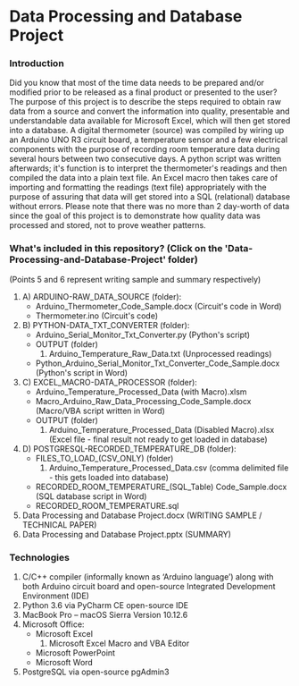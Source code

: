 # Data Processing and Database Project

### Introduction

Did you know that most of the time data needs to be prepared and/or modified prior to be released as a final product or presented to the user? The purpose of this project is to describe the steps required to obtain raw data from a source and convert the information into quality, presentable and understandable data available for Microsoft Excel, which will then get stored into a database. A digital thermometer (source) was compiled by wiring up an Arduino UNO R3 circuit board, a temperature sensor and a few electrical components with the purpose of recording room temperature data during several hours between two consecutive days. A python script was written afterwards; it's function is to interpret the thermometer's readings and then compiled the data into a plain text file. An Excel macro then takes care of importing and formatting the readings (text file) appropriately with the purpose of assuring that data will get stored into a SQL (relational) database without errors. Please note that there was no more than 2 day-worth of data since the goal of this project is to demonstrate how quality data was processed and stored, not to prove weather patterns.   

### What's included in this repository? (Click on the 'Data-Processing-and-Database-Project' folder)

(Points 5 and 6 represent writing sample and summary respectively)

1. A) ARDUINO-RAW_DATA_SOURCE (folder):
	* Arduino_Thermometer_Code_Sample.docx (Circuit's code in Word)
	* Thermometer.ino (Circuit's code)
2. B) PYTHON-DATA_TXT_CONVERTER (folder):
	* Arduino_Serial_Monitor_Txt_Converter.py (Python's script)
	* OUTPUT (folder)
        1. Arduino_Temperature_Raw_Data.txt (Unprocessed readings)
	* Python_Arduino_Serial_Monitor_Txt_Converter_Code_Sample.docx (Python's script in Word)
3. C) EXCEL_MACRO-DATA_PROCESSOR (folder):
	* Arduino_Temperature_Processed_Data (with Macro).xlsm
	* Macro_Arduino_Raw_Data_Processing_Code_Sample.docx (Macro/VBA script written in Word)
	* OUTPUT (folder)
        1. Arduino_Temperature_Processed_Data (Disabled Macro).xlsx (Excel file - final result not ready to get loaded in database)
4. D) POSTGRESQL-RECORDED_TEMPERATURE_DB (folder):
	* FILES_TO_LOAD_(CSV_ONLY) (folder)
        1. Arduino_Temperature_Processed_Data.csv (comma delimited file - this gets loaded into database)
	* RECORDED_ROOM_TEMPERATURE_(SQL_Table) Code_Sample.docx (SQL database script in Word)
	* RECORDED_ROOM_TEMPERATURE.sql
5. Data Processing and Database Project.docx (WRITING SAMPLE / TECHNICAL PAPER)
6. Data Processing and Database Project.pptx (SUMMARY)

### Technologies

1. C/C++ compiler (informally known as ‘Arduino language’) along with both Arduino circuit board and open-source Integrated Development Environment (IDE)
2. Python 3.6 via PyCharm CE open-source IDE
3. MacBook Pro – macOS Sierra Version 10.12.6
4. Microsoft Office:
	* Microsoft Excel
        1. Microsoft Excel Macro and VBA Editor
	* Microsoft PowerPoint
	* Microsoft Word
5. PostgreSQL via open-source pgAdmin3
